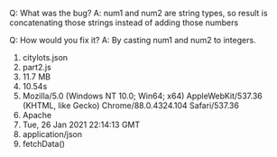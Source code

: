 Q: What was the bug?
A: num1 and num2 are string types, so result is concatenating those strings instead of adding those numbers

Q: How would you fix it?
A: By casting num1 and num2 to integers.

1. citylots.json
2. part2.js
3. 11.7 MB
4. 10.54s
5. Mozilla/5.0 (Windows NT 10.0; Win64; x64) AppleWebKit/537.36 (KHTML, like Gecko) Chrome/88.0.4324.104 Safari/537.36
6. Apache
7. Tue, 26 Jan 2021 22:14:13 GMT
8. application/json
9. fetchData()